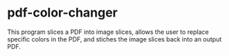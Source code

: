 # pdf-color-changer
This program slices a PDF into image slices, allows the user to replace specific colors in the PDF, and stiches the image slices back into an output PDF.
